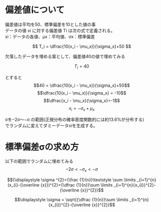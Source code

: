 # 偏差値について
偏差値は平均を50、標準偏差を10とした値の事  
データの値 xi に対する偏差値 Ti は次の式で定義される。  
xi：データの各値、μx：平均値、σx：標準偏差  

$$ T_i = \dfrac{10(x_i - \mu_x)}{\sigma_x}+50 $$  

欠落したデータを埋める案として、偏差値40の値で埋めてみる  

$$T_i = 40$$  

とすると
$$40 = \dfrac{10(x_i - \mu_x)}{\sigma_x}+50$$
$$\dfrac{10(x_i - \mu_x)}{\sigma_x} = -10$$
$$\dfrac{x_i - \mu_x}{\sigma_x}=-1$$
$$x_i = -\sigma_x + \mu_x$$  

σを−2σ～−σ の範囲(正規分布の確率密度関数的には約13.6%が分布する)  
でランダムに変えてダミーデータxiを生成する。

# 標準偏差σの求め方
以下の範囲でランダムに埋めてみる
$$-2\sigma < -\sigma_x < -\sigma$$  

$${\displaystyle \sigma ^{2}={\frac {1}{n}}\textstyle \sum \limits _{i=1}^{n}(x_{i}-{\overline {x}})^{2}={\dfrac {1}{n}}\sum \limits _{i=1}^{n}{x_{i}}^{2}-{\overline {x}}^{2}}$$  

$$\displaystyle \sigma = \sqrt{{\dfrac {1}{n}}\sum \limits _{i=1}^{n}{x_{i}}^{2}-{\overline {x}}^{2}}$$
